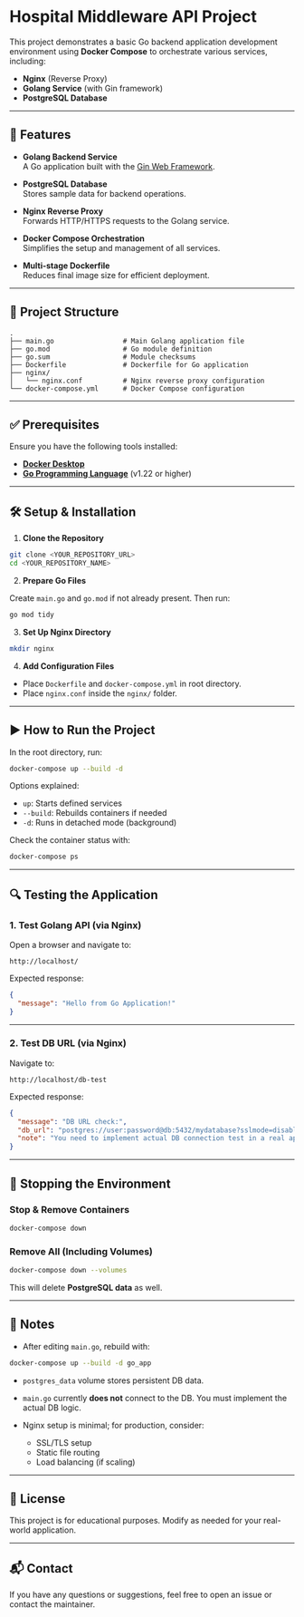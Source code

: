 # Hospital Middleware API Project

This project demonstrates a basic Go backend application development environment using **Docker Compose** to orchestrate various services, including:

- **Nginx** (Reverse Proxy)
- **Golang Service** (with Gin framework)
- **PostgreSQL Database**

---

## 🚀 Features

- **Golang Backend Service**  
  A Go application built with the [Gin Web Framework](https://gin-gonic.com/).

- **PostgreSQL Database**  
  Stores sample data for backend operations.

- **Nginx Reverse Proxy**  
  Forwards HTTP/HTTPS requests to the Golang service.

- **Docker Compose Orchestration**  
  Simplifies the setup and management of all services.

- **Multi-stage Dockerfile**  
  Reduces final image size for efficient deployment.

---

## 📁 Project Structure

```
.
├── main.go                 # Main Golang application file
├── go.mod                  # Go module definition
├── go.sum                  # Module checksums
├── Dockerfile              # Dockerfile for Go application
├── nginx/
│   └── nginx.conf          # Nginx reverse proxy configuration
└── docker-compose.yml      # Docker Compose configuration
```

---

## ✅ Prerequisites

Ensure you have the following tools installed:

- **[Docker Desktop](https://www.docker.com/products/docker-desktop/)**
- **[Go Programming Language](https://golang.org/dl/)** (v1.22 or higher)

---

## 🛠 Setup & Installation

1. **Clone the Repository**

```bash
git clone <YOUR_REPOSITORY_URL>
cd <YOUR_REPOSITORY_NAME>
```

2. **Prepare Go Files**

Create `main.go` and `go.mod` if not already present. Then run:

```bash
go mod tidy
```

3. **Set Up Nginx Directory**

```bash
mkdir nginx
```

4. **Add Configuration Files**

- Place `Dockerfile` and `docker-compose.yml` in root directory.
- Place `nginx.conf` inside the `nginx/` folder.

---

## ▶ How to Run the Project

In the root directory, run:

```bash
docker-compose up --build -d
```

Options explained:

- `up`: Starts defined services
- `--build`: Rebuilds containers if needed
- `-d`: Runs in detached mode (background)

Check the container status with:

```bash
docker-compose ps
```

---

## 🔍 Testing the Application

### 1. Test Golang API (via Nginx)

Open a browser and navigate to:

```
http://localhost/
```

Expected response:

```json
{
  "message": "Hello from Go Application!"
}
```

---

### 2. Test DB URL (via Nginx)

Navigate to:

```
http://localhost/db-test
```

Expected response:

```json
{
  "message": "DB URL check:",
  "db_url": "postgres://user:password@db:5432/mydatabase?sslmode=disable",
  "note": "You need to implement actual DB connection test in a real app."
}
```

---

## 🧹 Stopping the Environment

### Stop & Remove Containers

```bash
docker-compose down
```

### Remove All (Including Volumes)

```bash
docker-compose down --volumes
```

This will delete **PostgreSQL data** as well.

---

## 📌 Notes

- After editing `main.go`, rebuild with:

```bash
docker-compose up --build -d go_app
```

- `postgres_data` volume stores persistent DB data.

- `main.go` currently **does not** connect to the DB. You must implement the actual DB logic.

- Nginx setup is minimal; for production, consider:
  - SSL/TLS setup
  - Static file routing
  - Load balancing (if scaling)

---

## 🧾 License

This project is for educational purposes. Modify as needed for your real-world application.

---

## 📬 Contact

If you have any questions or suggestions, feel free to open an issue or contact the maintainer.
